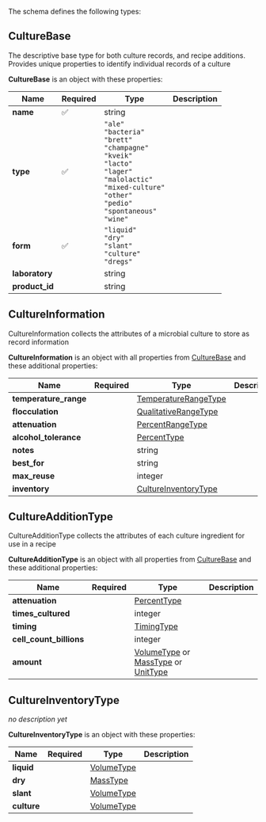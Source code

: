 The schema defines the following types:

## CultureBase 

The descriptive base type for both culture records, and recipe additions. Provides unique properties to identify individual records of a culture

**CultureBase** is an object with these properties:

|Name|Required|Type|Description|
|--|--|--|--|
| **name** | ✅ | string|  |
| **type** | ✅ | `"ale"`<br/>`"bacteria"`<br/>`"brett"`<br/>`"champagne"`<br/>`"kveik"`<br/>`"lacto"`<br/>`"lager"`<br/>`"malolactic"`<br/>`"mixed-culture"`<br/>`"other"`<br/>`"pedio"`<br/>`"spontaneous"`<br/>`"wine"`|  |
| **form** | ✅ | `"liquid"`<br/>`"dry"`<br/>`"slant"`<br/>`"culture"`<br/>`"dregs"`|  |
| **laboratory** |  | string|  |
| **product_id** |  | string|  |

## CultureInformation 

CultureInformation collects the attributes of a microbial culture to store as record information

**CultureInformation** is an object with all properties from [CultureBase](#culturebase) and these additional properties:

|Name|Required|Type|Description|
|--|--|--|--|
| **temperature_range** |  | [TemperatureRangeType](measureable_units.json.md#temperaturerangetype)|  |
| **flocculation** |  | [QualitativeRangeType](measureable_units.json.md#qualitativerangetype)|  |
| **attenuation** |  | [PercentRangeType](measureable_units.json.md#percentrangetype)|  |
| **alcohol_tolerance** |  | [PercentType](measureable_units.json.md#percenttype)|  |
| **notes** |  | string|  |
| **best_for** |  | string|  |
| **max_reuse** |  | integer|  |
| **inventory** |  | [CultureInventoryType](#cultureinventorytype)|  |

## CultureAdditionType 

CultureAdditionType collects the attributes of each culture ingredient for use in a recipe

**CultureAdditionType** is an object with all properties from [CultureBase](#culturebase) and these additional properties:

|Name|Required|Type|Description|
|--|--|--|--|
| **attenuation** |  | [PercentType](measureable_units.json.md#percenttype)|  |
| **times_cultured** |  | integer|  |
| **timing** |  | [TimingType](timing.json.md#timingtype)|  |
| **cell_count_billions** |  | integer|  |
| **amount** |  |  [VolumeType](measureable_units.json.md#volumetype) or  [MassType](measureable_units.json.md#masstype) or  [UnitType](measureable_units.json.md#unittype)|  |

## CultureInventoryType 

*no description yet*

**CultureInventoryType** is an object with these properties:

|Name|Required|Type|Description|
|--|--|--|--|
| **liquid** |  | [VolumeType](measureable_units.json.md#volumetype)|  |
| **dry** |  | [MassType](measureable_units.json.md#masstype)|  |
| **slant** |  | [VolumeType](measureable_units.json.md#volumetype)|  |
| **culture** |  | [VolumeType](measureable_units.json.md#volumetype)|  |

